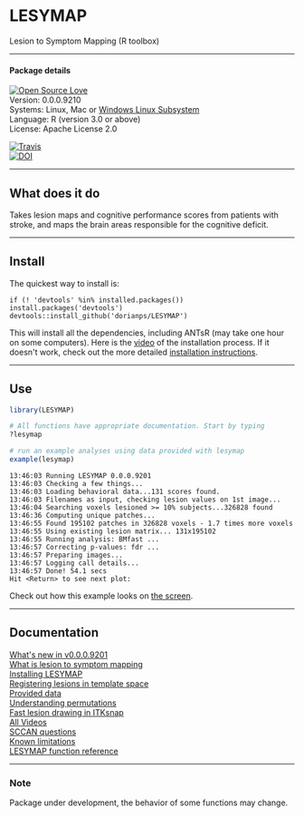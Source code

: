 # LESYMAP
Lesion to Symptom Mapping (R toolbox)  

*****  
#### Package details  
[![Open Source Love](https://badges.frapsoft.com/os/v3/open-source.svg?v=103)](https://github.com/dorianps/LESYMAP)  
Version:  0.0.0.9210  
Systems:  Linux, Mac or [Windows Linux Subsystem](https://github.com/stnava/ANTsR/wiki/Installing-ANTsR-in-Windows-10-(along-with-FSL,-Rstudio,-Freesurfer,-etc).)  
Language: R (version 3.0 or above)  
License:  Apache License 2.0  
  
[![Travis](https://travis-ci.org/dorianps/LESYMAP.svg?branch=master)](https://travis-ci.org/dorianps/LESYMAP)  
[![DOI](https://zenodo.org/badge/DOI/10.5281/zenodo.1452007.svg)](https://doi.org/10.5281/zenodo.1452007)  

  
*****
## What does it do  
Takes lesion maps and cognitive performance scores from patients with stroke, and maps the brain areas responsible for the cognitive deficit.  

  
*****
## Install

The quickest way to install is:
```
if (! 'devtools' %in% installed.packages()) install.packages('devtools')
devtools::install_github('dorianps/LESYMAP')
```
This will install all the dependencies, including ANTsR (may take one hour on some computers). Here is the [video](https://youtu.be/HSK2txFvbMU) of the installation process. If it doesn't work, check out the more detailed [installation instructions](https://github.com/dorianps/LESYMAP/wiki/Lesymap-Installation).
  
*****
## Use
```r
library(LESYMAP)

# All functions have appropriate documentation. Start by typing
?lesymap

# run an example analyses using data provided with lesymap
example(lesymap)
```
```
13:46:03 Running LESYMAP 0.0.0.9201 
13:46:03 Checking a few things...
13:46:03 Loading behavioral data...131 scores found.
13:46:03 Filenames as input, checking lesion values on 1st image...
13:46:04 Searching voxels lesioned >= 10% subjects...326828 found
13:46:36 Computing unique patches...
13:46:55 Found 195102 patches in 326828 voxels - 1.7 times more voxels
13:46:55 Using existing lesion matrix... 131x195102
13:46:55 Running analysis: BMfast ...
13:46:57 Correcting p-values: fdr ...
13:46:57 Preparing images...
13:46:57 Logging call details...
13:46:57 Done! 54.1 secs 
Hit <Return> to see next plot: 
```
Check out how this example looks on [the screen](https://youtu.be/0WQXEgip_zk).  
  
*****    
## Documentation
[What's new in v0.0.0.9201](https://github.com/dorianps/LESYMAP/wiki/What's-new-in-v0.0.0.9201)  
[What is lesion to symptom mapping](https://github.com/dorianps/LESYMAP/wiki/What-is-lesion-to-symptom-mapping)  
[Installing LESYMAP](https://github.com/dorianps/LESYMAP/wiki/Lesymap-Installation)  
[Registering lesions in template space](https://github.com/dorianps/LESYMAP/wiki/Registering-lesions-in-template-space)  
[Provided data](https://github.com/dorianps/LESYMAP/wiki/Data)  
[Understanding permutations](https://github.com/dorianps/LESYMAP/wiki/Understanding-permutations)  
[Fast lesion drawing in ITKsnap](https://www.youtube.com/watch?v=ZVmINdWk5R4)  
[All Videos](https://github.com/dorianps/LESYMAP/wiki/Videos)  
[SCCAN questions](https://github.com/dorianps/LESYMAP/wiki/SCCAN-questions)  
[Known limitations](https://github.com/dorianps/LESYMAP/wiki/Known-Limitations)  
[LESYMAP function reference](https://github.com/dorianps/LESYMAP/raw/master/LESYMAP.pdf)  

*****    
### Note
Package under development, the behavior of some functions may change.
